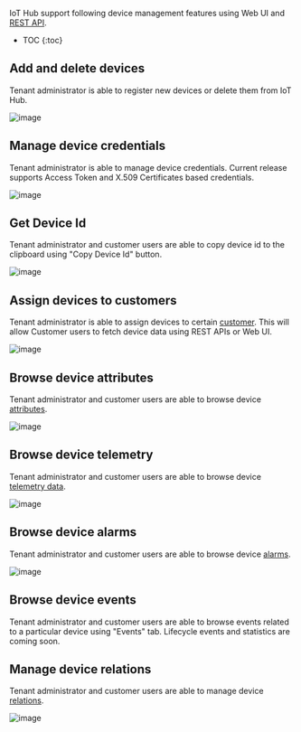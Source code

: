 
IoT Hub support following device management features using Web UI and [REST API](/docs/{{docsPrefix}}reference/rest-api/).

* TOC
{:toc}

## Add and delete devices

Tenant administrator is able to register new devices or delete them from IoT Hub.

![image](/images/user-guide/ui/devices.png)

## Manage device credentials

Tenant administrator is able to manage device credentials. 
Current release supports Access Token and X.509 Certificates based credentials.

![image](/images/user-guide/ui/manage-device-credentials.png)

## Get Device Id
  
Tenant administrator and customer users are able to copy device id to the clipboard using "Copy Device Id" button.

 ![image](/images/user-guide/ui/device-id.png)

## Assign devices to customers

Tenant administrator is able to assign devices to certain [customer](/docs/{{docsPrefix}}user-guide/ui/customers/).
This will allow Customer users to fetch device data using REST APIs or Web UI.
 
 ![image](/images/user-guide/ui/assign-device-to-customer.png)

## Browse device attributes

Tenant administrator and customer users are able to browse device [attributes](/docs/{{docsPrefix}}user-guide/attributes).

 ![image](/images/user-guide/ui/device-attributes.png)

## Browse device telemetry

Tenant administrator and customer users are able to browse device [telemetry data](/docs/{{docsPrefix}}user-guide/telemetry).

 ![image](/images/user-guide/ui/device-telemetry.png)

## Browse device alarms

Tenant administrator and customer users are able to browse device [alarms](/docs/{{docsPrefix}}user-guide/alarms).

 ![image](/images/user-guide/ui/device-alarms.png)
 
## Browse device events
  
Tenant administrator and customer users are able to browse events related to a particular device using "Events" tab.
Lifecycle events and statistics are coming soon.

## Manage device relations
 
Tenant administrator and customer users are able to manage device [relations](/docs/{{docsPrefix}}user-guide/entities-and-relations).

 ![image](/images/user-guide/ui/device-relations.png)
 